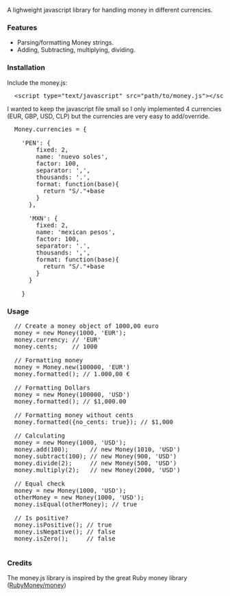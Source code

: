A lighweight javascript library for handling money in different currencies.

### Features

* Parsing/formatting Money strings.
* Adding, Subtracting, multiplying, dividing.

### Installation

Include the money.js:

<pre>
  &lt;script type="text/javascript" src="path/to/money.js">&lt;/script>
</pre>

I wanted to keep the javascript file small so I only implemented 4 currencies (EUR, GBP, USD, CLP) but the currencies are very easy to add/override.

<pre>
  Money.currencies = {

    'PEN': {
        fixed: 2,
        name: 'nuevo soles',
        factor: 100,
        separator: ',',
        thousands: '.',
        format: function(base){
          return "S/."+base
        }
      },

      'MXN': {
        fixed: 2,
        name: 'mexican pesos',
        factor: 100,
        separator: '.',
        thousands: ',',
        format: function(base){
          return "S/."+base
        }
      }

    }
</pre>

### Usage

<pre>
  // Create a money object of 1000,00 euro
  money = new Money(1000, 'EUR');
  money.currency; // 'EUR'
  money.cents;    // 1000

  // Formatting money
  money = Money.new(100000, 'EUR')
  money.formatted(); // 1.000,00 €

  // Formatting Dollars
  money = new Money(100000, 'USD')
  money.formatted(); // $1,000.00

  // Formatting money without cents
  money.formatted({no_cents: true}); // $1,000

  // Calculating
  money = new Money(1000, 'USD');
  money.add(100);      // new Money(1010, 'USD')
  money.subtract(100); // new Money(900, 'USD')
  money.divide(2);     // new Money(500, 'USD')
  money.multiply(2);   // new Money(2000, 'USD')

  // Equal check
  money = new Money(1000, 'USD');
  otherMoney = new Money(1000, 'USD');
  money.isEqual(otherMoney); // true

  // Is positive?
  money.isPositive(); // true
  money.isNegative(); // false
  money.isZero();     // false

</pre>

### Credits

The money.js library is inspired by the great Ruby money library ([RubyMoney/money](https://github.com/RubyMoney/money))
